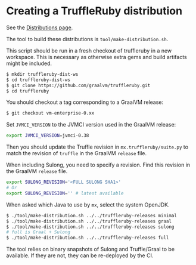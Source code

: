 # Creating a TruffleRuby distribution

See the [Distributions page](../user/distribution.md).

The tool to build these distributions is `tool/make-distribution.sh`.

This script should be run in a fresh checkout of truffleruby in a new workspace.
This is necessary as otherwise extra gems and build artifacts might be included.

```bash
$ mkdir truffleruby-dist-ws
$ cd truffleruby-dist-ws
$ git clone https://github.com/graalvm/truffleruby.git
$ cd truffleruby
```

You should checkout a tag corresponding to a GraalVM release:
```bash
$ git checkout vm-enterprise-0.xx
```

Set `JVMCI_VERSION` to the JVMCI version used in the GraalVM release:

```bash
export JVMCI_VERSION=jvmci-0.38
```

Then you should update the Truffle revision in `mx.truffleruby/suite.py` to
match the revision of `truffle` in the GraalVM `release` file.

When including Sulong, you need to specify a revision.
Find this revision in the GraalVM `release` file.

```bash
export SULONG_REVISION='<FULL SULONG SHA1>'
# Or
export SULONG_REVISION='' # latest available
```

When asked which Java to use by `mx`, select the system OpenJDK.

```bash
$ ./tool/make-distribution.sh ../../truffleruby-releases minimal
$ ./tool/make-distribution.sh ../../truffleruby-releases graal
$ ./tool/make-distribution.sh ../../truffleruby-releases sulong
# full is Graal + Sulong
$ ./tool/make-distribution.sh ../../truffleruby-releases full
```

The tool relies on binary snapshots of Sulong and Truffle/Graal to be available.
If they are not, they can be re-deployed by the CI.
